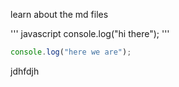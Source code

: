 learn about the md files 

''' javascript
console.log("hi there");
'''
``` javascript
console.log("here we are");
```
jdhfdjh